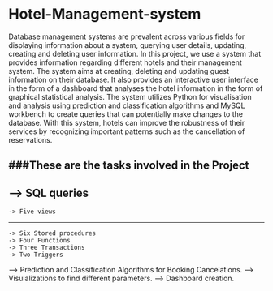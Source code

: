 # Hotel-Management-system

Database management systems are prevalent across various fields for displaying information about a system, querying user details, updating, creating and deleting user information. In this project, we use a system that provides information regarding different hotels and their management system. The system aims at creating, deleting and updating guest information on their database. It also provides an interactive user interface in the form of a dashboard that analyses the hotel information in the form of graphical statistical analysis. The system utilizes Python for visualisation and analysis using prediction and classification algorithms and MySQL workbench to create queries that can potentially make changes to the database. With this system, hotels can improve the robustness of their services by recognizing important patterns such as the cancellation of reservations.

###These are the tasks involved in the Project
-------------
--> SQL queries
-----------
    -> Five views 
--------------
    -> Six Stored procedures 
    -> Four Functions 
    -> Three Transactions
    -> Two Triggers 
--> Prediction and Classification Algorithms for Booking Cancelations.
--> Visulalizations to find different parameters.
--> Dashboard creation. 
    
